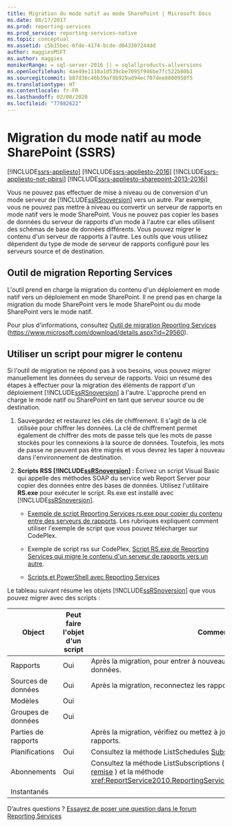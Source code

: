 ```yaml
---
title: Migration du mode natif au mode SharePoint | Microsoft Docs
ms.date: 08/17/2017
ms.prod: reporting-services
ms.prod_service: reporting-services-native
ms.topic: conceptual
ms.assetid: c5b15bec-6fde-4174-bcde-d043307244dd
author: maggiesMSFT
ms.author: maggies
monikerRange: = sql-server-2016 || = sqlallproducts-allversions
ms.openlocfilehash: 4ae49e1110a1d539cbe7095f946be7fc522b80b1
ms.sourcegitcommit: b87d36c46b39af8b929ad94ec707dee8800950f5
ms.translationtype: HT
ms.contentlocale: fr-FR
ms.lasthandoff: 02/08/2020
ms.locfileid: "77082622"
---
```

# <a name="native-to-sharepoint-migration-ssrs"></a>Migration du mode natif au mode SharePoint (SSRS)

[!INCLUDE[ssrs-appliesto](../../includes/ssrs-appliesto.md)] [!INCLUDE[ssrs-appliesto-2016](../../includes/ssrs-appliesto-2016.md)] [!INCLUDE[ssrs-appliesto-not-pbirsi](../../includes/ssrs-appliesto-not-pbirs.md)] [!INCLUDE[ssrs-appliesto-sharepoint-2013-2016i](../../includes/ssrs-appliesto-sharepoint-2013-2016.md)]

  Vous ne pouvez pas effectuer de mise à niveau ou de conversion d'un mode serveur de [!INCLUDE[ssRSnoversion](../../includes/ssrsnoversion-md.md)] vers un autre. Par exemple, vous ne pouvez pas mettre à niveau ou convertir un serveur de rapports en mode natif vers le mode SharePoint. Vous ne pouvez pas copier les bases de données du serveur de rapports d'un mode à l'autre car elles utilisent des schémas de base de données différents. Vous pouvez migrer le contenu d'un serveur de rapports à l'autre. Les outils que vous utilisez dépendent du type de mode de serveur de rapports configuré pour les serveurs source et de destination.  
  
##  <a name="bkmk_native_to_sharepoint"></a> Outil de migration Reporting Services  
 L'outil prend en charge la migration du contenu d'un déploiement en mode natif vers un déploiement en mode SharePoint. Il ne prend pas en charge la migration du mode SharePoint vers le mode SharePoint ou du mode SharePoint vers le mode natif.  
  
 Pour plus d'informations, consultez [Outil de migration Reporting Services](https://www.microsoft.com/download/details.aspx?id=29560) (https://www.microsoft.com/download/details.aspx?id=29560).  
  
## <a name="use-script-to-migrate-content"></a>Utiliser un script pour migrer le contenu  
 Si l'outil de migration ne répond pas à vos besoins, vous pouvez migrer manuellement les données du serveur de rapports. Voici un résumé des étapes à effectuer pour la migration des éléments de rapport d'un déploiement [!INCLUDE[ssRSnoversion](../../includes/ssrsnoversion-md.md)] à l'autre. L'approche prend en charge le mode natif ou SharePoint en tant que serveur source ou de destination.  
  
1.  Sauvegardez et restaurez les clés de chiffrement. Il s'agit de la clé utilisée pour chiffrer les données. La clé de chiffrement permet également de chiffrer des mots de passe tels que les mots de passe stockés pour les connexions à la source de données. Toutefois, les mots de passe ne peuvent pas être migrés et vous devrez les taper à nouveau dans l'environnement de destination.  
  
2.  **Scripts RSS [!INCLUDE[ssRSnoversion](../../includes/ssrsnoversion-md.md)] :** Écrivez un script Visual Basic qui appelle des méthodes SOAP du service web Report Server pour copier des données entre des bases de données. Utilisez l'utilitaire **RS.exe** pour exécuter le script. Rs.exe est installé avec [!INCLUDE[ssRSnoversion](../../includes/ssrsnoversion-md.md)].  
  
    -   [Exemple de script Reporting Services rs.exe pour copier du contenu entre des serveurs de rapports](../../reporting-services/tools/sample-reporting-services-rs-exe-script-to-copy-content-between-report-servers.md). Les rubriques expliquent comment utiliser l'exemple de script que vous pouvez télécharger sur CodePlex.  
  
    -   Exemple de script rss sur CodePlex, [Script RS.exe de Reporting Services qui migre le contenu d'un serveur de rapports vers un autre](https://azuresql.codeplex.com/releases/view/115207).  
  
    -   [Scripts et PowerShell avec Reporting Services](../../reporting-services/tools/scripting-and-powershell-with-reporting-services.md)  
  
 Le tableau suivant résume les objets [!INCLUDE[ssRSnoversion](../../includes/ssrsnoversion-md.md)] que vous pouvez migrer avec des scripts :  
  
|Object|Peut faire l'objet d'un script|Commentaires|  
|------------|---------------------|--------------|  
|Rapports|Oui|Après la migration, pour entrer à nouveau les mots de passe pour les sources de données.|  
|Sources de données|Oui|Après la migration, reconnectez les rapports aux sources de données.|  
|Modèles|Oui||  
|Groupes de données|Oui||  
|Parties de rapports||Après la migration, vérifiez ou mettez à jour le chemin d'accès aux parties de rapports.|  
|Planifications|Oui|Consultez la méthode ListSchedules [Subscription and Delivery Methods](../../reporting-services/report-server-web-service/methods/subscription-and-delivery-methods.md).|  
|Abonnements|Oui|Consultez la méthode ListSubscriptions (dans [Méthodes d’abonnement et de remise](../../reporting-services/report-server-web-service/methods/subscription-and-delivery-methods.md) ) et la méthode <xref:ReportService2010.ReportingService2010.ChangeSubscriptionOwner%2A>.|  
|Instantanés|||

D’autres questions ? [Essayez de poser une question dans le forum Reporting Services](https://go.microsoft.com/fwlink/?LinkId=620231)
